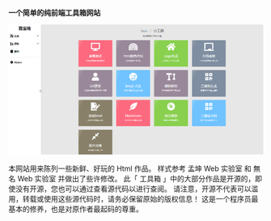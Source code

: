 **一个简单的纯前端工具箱网站**

![image](https://raw.githubusercontent.com/Sourcefuture/WebTools/refs/heads/main/view.png)

本网站用来陈列一些新鲜、好玩的 Html 作品。
样式参考 孟坤 Web 实验室 和 無名 Web 实验室 并做出了些许修改。
此「 工具箱 」中的大部分作品是开源的，即使没有开源，您也可以通过查看源代码以进行查阅。 请注意，开源不代表可以滥用，转载或使用这些源代码时，请务必保留原始的版权信息！ 这是一个程序员最基本的修养，也是对原作者最起码的尊重。

